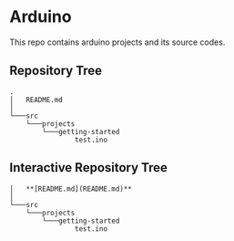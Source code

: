 # Arduino
This repo contains arduino projects and its source codes.
## Repository Tree
    .
    │   README.md
    │
    └───src
        └───projects
            └───getting-started
                    test.ino
## Interactive Repository Tree
    
    │   **[README.md](README.md)**
    │
    └───src
        └───projects
            └───getting-started
                    test.ino



<!--.  
|   
|  
└─── **[src](/src)/**  
&nbsp;&nbsp;&nbsp;&nbsp;     └─── **[projects](/src/projects)/**<details>
    <summary>&nbsp;&nbsp;&nbsp;&nbsp;**[getting-started](/src/projects/getting-started)/**</summary>
&nbsp;&nbsp;&nbsp;&nbsp;&nbsp;&nbsp;&nbsp;&nbsp;&nbsp;&nbsp;&nbsp;&nbsp;**[test.ino](/src/projects/getting-started/test.ino)**
</details>-->
